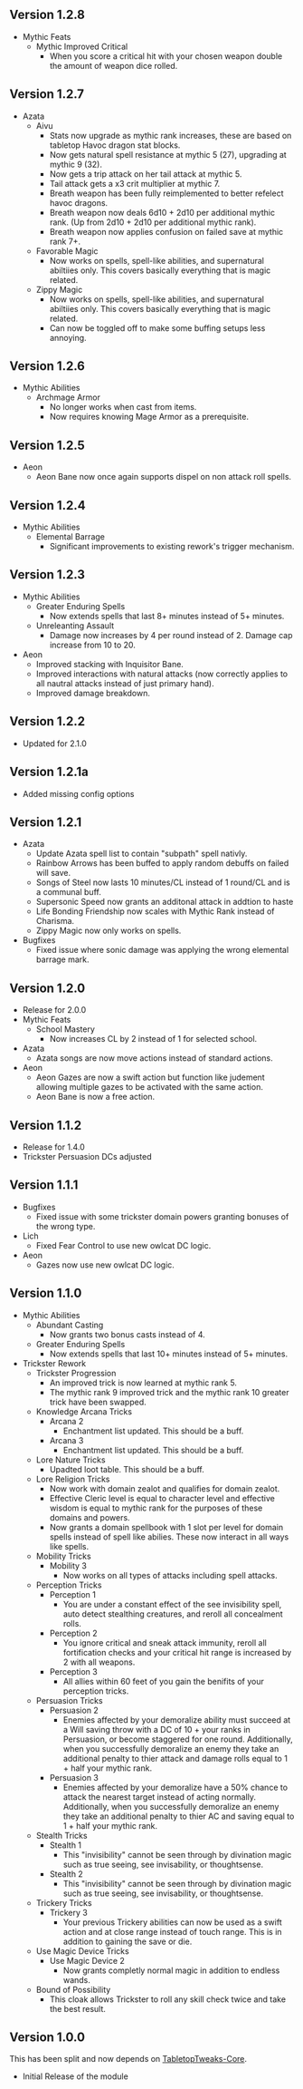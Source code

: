 ## Version 1.2.8
* Mythic Feats
	* Mythic Improved Critical
		* When you score a critical hit with your chosen weapon double the amount of weapon dice rolled.

## Version 1.2.7
* Azata
	* Aivu 
		* Stats now upgrade as mythic rank increases, these are based on tabletop Havoc dragon stat blocks.
		* Now gets natural spell resistance at mythic 5 (27), upgrading at mythic 9 (32).
		* Now gets a trip attack on her tail attack at mythic 5.
		* Tail attack gets a x3 crit multiplier at mythic 7.
		* Breath weapon has been fully reimplemented to better refelect havoc dragons.
		* Breath weapon now deals 6d10 + 2d10 per additional mythic rank. (Up from 2d10 + 2d10 per additional mythic rank).
		* Breath weapon now applies confusion on failed save at mythic rank 7+.
	* Favorable Magic
		* Now works on spells, spell-like abilities, and supernatural abiltiies only. This covers basically everything that is magic related.
	* Zippy Magic
		* Now works on spells, spell-like abilities, and supernatural abiltiies only. This covers basically everything that is magic related.
		* Can now be toggled off to make some buffing setups less annoying.

## Version 1.2.6
* Mythic Abilities
	* Archmage Armor
		* No longer works when cast from items.
		* Now requires knowing Mage Armor as a prerequisite.

## Version 1.2.5
* Aeon
	* Aeon Bane now once again supports dispel on non attack roll spells.

## Version 1.2.4
* Mythic Abilities
	* Elemental Barrage
		* Significant improvements to existing rework's trigger mechanism.

## Version 1.2.3
* Mythic Abilities
	* Greater Enduring Spells
		* Now extends spells that last 8+ minutes instead of 5+ minutes.
	* Unreleanting Assault
		* Damage now increases by 4 per round instead of 2. Damage cap increase from 10 to 20.
* Aeon
	* Improved stacking with Inquisitor Bane.
	* Improved interactions with natural attacks (now correctly applies to all nautral attacks instead of just primary hand).
	* Improved damage breakdown.

## Version 1.2.2
* Updated for 2.1.0

## Version 1.2.1a
* Added missing config options

## Version 1.2.1
* Azata
	* Update Azata spell list to contain "subpath" spell nativly.
	* Rainbow Arrows has been buffed to apply random debuffs on failed will save.
	* Songs of Steel now lasts 10 minutes/CL instead of 1 round/CL and is a communal buff.
	* Supersonic Speed now grants an additonal attack in addtion to haste
	* Life Bonding Friendship now scales with Mythic Rank instead of Charisma.
	* Zippy Magic now only works on spells.
* Bugfixes
	* Fixed issue where sonic damage was applying the wrong elemental barrage mark.

## Version 1.2.0
* Release for 2.0.0
* Mythic Feats
	* School Mastery
		* Now increases CL by 2 instead of 1 for selected school.
* Azata
	* Azata songs are now move actions instead of standard actions.
* Aeon
	* Aeon Gazes are now a swift action but function like judement allowing multiple gazes to be activated with the same action.
	* Aeon Bane is now a free action.

## Version 1.1.2
* Release for 1.4.0
* Trickster Persuasion DCs adjusted

## Version 1.1.1
* Bugfixes
	* Fixed issue with some trickster domain powers granting bonuses of the wrong type.
* Lich
	* Fixed Fear Control to use new owlcat DC logic.
* Aeon
	* Gazes now use new owlcat DC logic.

## Version 1.1.0
* Mythic Abilities
	* Abundant Casting
		* Now grants two bonus casts instead of 4.
	* Greater Enduring Spells
		* Now extends spells that last 10+ minutes instead of 5+ minutes.
* Trickster Rework
	* Trickster Progression
		* An improved trick is now learned at mythic rank 5.
		* The mythic rank 9 improved trick and the mythic rank 10 greater trick have been swapped.
	* Knowledge Arcana Tricks
		* Arcana 2
			* Enchantment list updated. This should be a buff.
		* Arcana 3
			* Enchantment list updated. This should be a buff.
	* Lore Nature Tricks
		* Upadted loot table. This should be a buff.
	* Lore Religion Tricks
		* Now work with domain zealot and qualifies for domain zealot.
		* Effective Cleric level is equal to character level and effective wisdom is  equal to mythic rank for the purposes of these domains and powers.
		* Now grants a domain spellbook with 1 slot per level for domain spells instead of spell like abilies. These now interact in all ways like spells.
	* Mobility Tricks
		* Mobility 3
			* Now works on all types of attacks including spell attacks.
	* Perception Tricks
		* Perception 1
			* You are under a constant effect of the see invisibility spell, auto detect stealthing creatures, and reroll all concealment rolls.
		* Perception 2
			* You ignore critical and sneak attack immunity, reroll all fortification checks and your critical hit range is increased by 2 with all weapons.
		* Perception 3
			* All allies within 60 feet of you gain the benifits of your perception tricks.
	* Persuasion Tricks
		* Persuasion 2
			* Enemies affected by your demoralize ability must succeed at a Will saving throw with a DC of 10 + your ranks in Persuasion, or become staggered for one round. Additionally, when you successfully demoralize an enemy they take an additional penalty to thier attack and damage rolls equal to 1 + half your mythic rank.
		* Persuasion 3
			* Enemies affected by your demoralize have a 50% chance to attack the nearest target instead of acting normally. Additionally, when you successfully demoralize an enemy they take an additional penalty to thier AC and saving equal to 1 + half your mythic rank.
	* Stealth Tricks
		* Stealth 1
			* This "invisibility" cannot be seen through by divination magic such as true seeing, see invisability, or thoughtsense.
		* Stealth 2
			* This "invisibility" cannot be seen through by divination magic such as true seeing, see invisability, or thoughtsense.
	* Trickery Tricks
		* Trickery 3
			* Your previous Trickery abilities can now be used as a swift action and at close range instead of touch range. This is in addition to gaining the save or die.
	* Use Magic Device Tricks
		* Use Magic Device 2
			* Now grants completly normal magic in addition to endless wands.
	* Bound of Possibility
		* This cloak allows Trickster to roll any skill check twice and take the best result.

## Version 1.0.0
This has been split and now depends on [TabletopTweaks-Core](https://github.com/Vek17/TabletopTweaks-Core/releases).

* Initial Release of the module